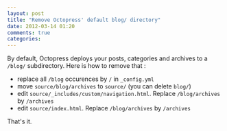 ```yaml
---
layout: post
title: "Remove Octopress' default blog/ directory"
date: 2012-03-14 01:20
comments: true
categories: 
---
```


By default, Octopress deploys your posts, categories and archives to a `/blog/` subdirectory. Here is how to remove that :

 - replace all `/blog` occurences by `/` in `_config.yml`
 - move `source/blog/archives` to `source/` (you can delete `blog/`)
 - edit `source/_includes/custom/navigation.html`. Replace `/blog/archives` by `/archives`
 - edit `source/index.html`. Replace `/blog/archives` by `/archives`

That's it.
